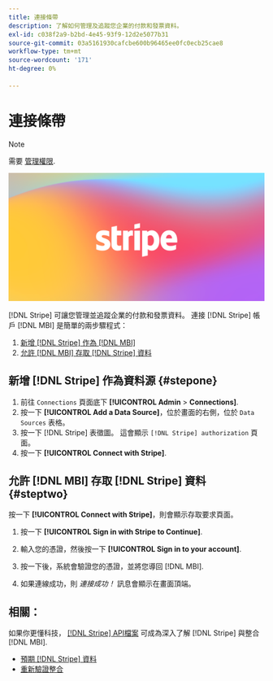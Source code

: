 ```yaml
---
title: 連接條帶
description: 了解如何管理及追蹤您企業的付款和發票資料。
exl-id: c038f2a9-b2bd-4e45-93f9-12d2e5077b31
source-git-commit: 03a5161930cafcbe600b96465ee0fc0ecb25cae8
workflow-type: tm+mt
source-wordcount: '171'
ht-degree: 0%

---
```


# 連接條帶

>[!NOTE]
>
>需要 [管理權限](../../../administrator/user-management/user-management.md).

![](../../../assets/stripe-logo.png)

[!DNL Stripe] 可讓您管理並追蹤企業的付款和發票資料。 連接 [!DNL Stripe] 帳戶 [!DNL MBI] 是簡單的兩步驟程式：

1. [新增 [!DNL Stripe] 作為 [!DNL MBI]](#stepone)
1. [允許 [!DNL MBI] 存取 [!DNL Stripe] 資料](#steptwo)

## 新增 [!DNL Stripe] 作為資料源 {#stepone}

1. 前往 `Connections` 頁面底下 **[!UICONTROL Admin** > **Connections]**.
1. 按一下 **[!UICONTROL Add a Data Source]**，位於畫面的右側，位於 `Data Sources` 表格。
1. 按一下 [!DNL Stripe] 表徵圖。 這會顯示 `[!DNL Stripe] authorization` 頁面。
1. 按一下 **[!UICONTROL Connect with Stripe]**.

## 允許 [!DNL MBI] 存取 [!DNL Stripe] 資料 {#steptwo}

按一下 **[!UICONTROL Connect with Stripe]**，則會顯示存取要求頁面。

1. 按一下 **[!UICONTROL Sign in with Stripe to Continue]**.

1. 輸入您的憑證，然後按一下 **[!UICONTROL Sign in to your account]**.

1. 按一下後，系統會驗證您的憑證，並將您導回 [!DNL MBI].

1. 如果連線成功，則 *連接成功！* 訊息會顯示在畫面頂端。

## 相關：

如果你更懂科技， [[!DNL Stripe] API檔案](https://stripe.com/docs/api) 可成為深入了解 [!DNL Stripe] 與整合 [!DNL MBI].

* [預期 [!DNL Stripe] 資料](../integrations/stripe-data.md)
* [重新驗證整合](https://support.magento.com/hc/en-us/articles/360016733151)
